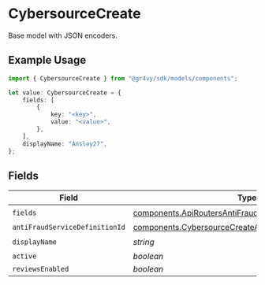# CybersourceCreate

Base model with JSON encoders.

## Example Usage

```typescript
import { CybersourceCreate } from "@gr4vy/sdk/models/components";

let value: CybersourceCreate = {
    fields: [
        {
            key: "<key>",
            value: "<value>",
        },
    ],
    displayName: "Ansley27",
};
```

## Fields

| Field                                                                                                                                | Type                                                                                                                                 | Required                                                                                                                             | Description                                                                                                                          |
| ------------------------------------------------------------------------------------------------------------------------------------ | ------------------------------------------------------------------------------------------------------------------------------------ | ------------------------------------------------------------------------------------------------------------------------------------ | ------------------------------------------------------------------------------------------------------------------------------------ |
| `fields`                                                                                                                             | [components.ApiRoutersAntiFraudServicesSchemasField](../../models/components/apiroutersantifraudservicesschemasfield.md)[]           | :heavy_check_mark:                                                                                                                   | N/A                                                                                                                                  |
| `antiFraudServiceDefinitionId`                                                                                                       | [components.CybersourceCreateAntiFraudServiceDefinitionId](../../models/components/cybersourcecreateantifraudservicedefinitionid.md) | :heavy_minus_sign:                                                                                                                   | N/A                                                                                                                                  |
| `displayName`                                                                                                                        | *string*                                                                                                                             | :heavy_check_mark:                                                                                                                   | N/A                                                                                                                                  |
| `active`                                                                                                                             | *boolean*                                                                                                                            | :heavy_minus_sign:                                                                                                                   | N/A                                                                                                                                  |
| `reviewsEnabled`                                                                                                                     | *boolean*                                                                                                                            | :heavy_minus_sign:                                                                                                                   | N/A                                                                                                                                  |